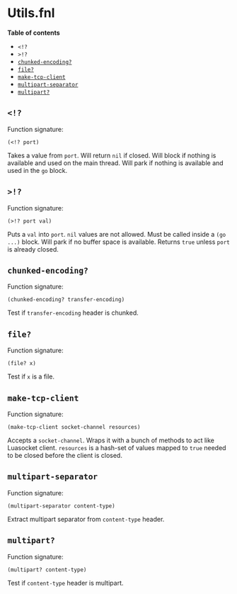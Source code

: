 # Utils.fnl

**Table of contents**

- `<!?`
- `>!?`
- [`chunked-encoding?`](#chunked-encoding)
- [`file?`](#file)
- [`make-tcp-client`](#make-tcp-client)
- [`multipart-separator`](#multipart-separator)
- [`multipart?`](#multipart)

## `<!?`
Function signature:

```
(<!? port)
```

Takes a value from `port`.  Will return `nil` if closed.  Will block
if nothing is available and used on the main thread.  Will park if
nothing is available and used in the `go` block.

## `>!?`
Function signature:

```
(>!? port val)
```

Puts a `val` into `port`.  `nil` values are not allowed.  Must be
called inside a `(go ...)` block.  Will park if no buffer space is
available.  Returns `true` unless `port` is already closed.

## `chunked-encoding?`
Function signature:

```
(chunked-encoding? transfer-encoding)
```

Test if `transfer-encoding` header is chunked.

## `file?`
Function signature:

```
(file? x)
```

Test if `x` is a file.

## `make-tcp-client`
Function signature:

```
(make-tcp-client socket-channel resources)
```

Accepts a `socket-channel`. Wraps it with a bunch of
methods to act like Luasocket client. `resources` is a hash-set of
values mapped to `true` needed to be closed before the client is
closed.

## `multipart-separator`
Function signature:

```
(multipart-separator content-type)
```

Extract multipart separator from `content-type` header.

## `multipart?`
Function signature:

```
(multipart? content-type)
```

Test if `content-type` header is multipart.


<!-- Generated with Fenneldoc v1.0.1
     https://gitlab.com/andreyorst/fenneldoc -->
